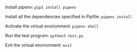 Install pipenv:
`pip3 install pipenv`

Install all the dependencies specified in Pipfile:
`pipenv install`

Activate the virtual environment:
`pipenv shell`

Run the test program:
`python3 test.py`

Exit the virtual environment:
`exit`
